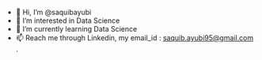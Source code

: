 - 👋 Hi, I’m @saquibayubi
- 👀 I’m interested in Data Science
- 🌱 I’m currently learning Data Science
- 📫 Reach me through Linkedin, my email_id : saquib.ayubi95@gmail.com .

<!---
saquibayubi/saquibayubi is a ✨ special ✨ repository because its `README.md` (this file) appears on your GitHub profile.
You can click the Preview link to take a look at your changes.
--->
